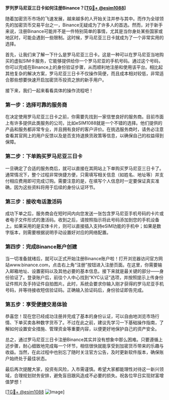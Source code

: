 **罗列罗马尼亚三日卡如何注册Binance？[[TG💪+ @esim1088](https://t.me/s/esim1088)]**

随着加密货币市场的飞速发展，越来越多的人开始关注并参与其中。而作为全球领先的加密货币交易平台之一，Binance无疑成为了许多人的首选。然而，对于新手来说，注册Binance可能并不是一件特别简单的事情，尤其是当你身处某些国家或地区时，可能会遇到一些限制。这时候，罗马尼亚三日卡就成为了一个非常实用的选择。

首先，让我们来了解一下什么是罗马尼亚三日卡。这是一种可以在罗马尼亚当地购买的虚拟SIM卡服务，它能够提供给你一个罗马尼亚的手机号码。通过这个号码，你可以完成在Binance上的身份验证步骤，从而顺利地注册和使用该平台。相比起其他复杂的解决方案，罗马尼亚三日卡不仅操作简便，而且成本相对较低，非常适合那些想要快速开启加密货币投资之旅的新手用户。

接下来，我们一起来看看具体的操作流程吧！

### 第一步：选择可靠的服务商

在决定使用罗马尼亚三日卡之前，你需要先找到一家信誉良好的服务商。目前市面上有许多提供此类服务的公司，比如eSIM1088就是一个不错的选择。他们提供的产品和服务都非常专业，并且拥有良好的客户评价。在挑选服务商时，请务必注意查看其官网上的用户反馈以及是否支持退换货政策等信息，以确保自己的权益得到保障。

### 第二步：下单购买罗马尼亚三日卡

一旦确定了合适的服务商后，就可以直接在其网站上下单购买罗马尼亚三日卡了。通常情况下，整个过程非常快捷方便，只需填写相关信息（如姓名、地址等）并支付相应费用即可完成订购。需要注意的是，在填写个人信息时一定要保证真实准确，因为这些资料将用于后续的身份认证环节。

### 第三步：接收电话激活码

成功下单之后，服务商会在短时间内向您发送一张包含罗马尼亚手机号码的卡片或者电子文件形式的激活码。收到之后，请按照指示将此号码添加到您的手机设备上。如果采用的是实体卡片，则可以直接插入支持eSIM功能的手机中；如果是数字版本，则需要根据说明手动设置好对应的网络配置。

### 第四步：完成Binance账户创建

当一切准备就绪后，就可以正式开始注册Binance账户啦！打开浏览器访问官方网站www.binance.com，点击右上角“注册”按钮进入注册页面。在这里，你需要输入邮箱地址、设置密码以及其他必要的基本信息。接下来就是最关键的部分——身份验证了。登录账户后，前往个人中心找到“KYC认证”选项，并按照提示上传身份证件照片及手持证件自拍图片。此时，系统会要求你输入刚才获得的罗马尼亚手机号码，并等待接收短信验证码。正确输入验证码后，身份验证即告完成。

### 第五步：享受便捷交易体验

恭喜您！现在您已经成功注册并完成了基本的身份认证，可以自由地浏览市场行情、下单买卖各种数字货币了。不过在此之前，建议先学习一下基础操作指南，了解如何设置安全措施、管理资金等重要内容，以便更好地保护自己的资产安全。

总之，通过罗马尼亚三日卡注册Binance其实并没有想象中那么困难。只要遵循上述步骤，耐心细致地完成每一个环节，相信很快就能享受到加密货币带来的乐趣与收益。当然，在此过程中也别忘了随时关注官方公告，及时更新软件版本，确保账户始终处于最佳状态。

最后再次提醒大家，投资有风险，入市需谨慎。希望大家都能理性对待这一新兴领域，合理规划财务安排，避免盲目跟风造成不必要的损失。祝各位早日实现财富增值梦想！

[[TG💪+ @esim1088](https://t.me/s/esim1088) ![Image](https://i.postimg.cc/4NQfJmqS/Snipaste-2025-05-13-00-14-12.png)]